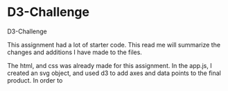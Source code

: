 # D3-Challenge
D3-Challenge

This assignment had a lot of starter code. This read me will summarize the changes and additions I have made to the files.

The html, and css was already made for this assignment.
In the app.js, I created an svg object, and used d3 to add axes and data points to the final product.
In order to 